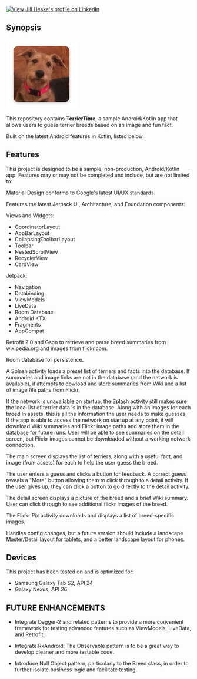 <a href="https://www.linkedin.com/pub/jill-heske/13/836/635">
                <img src="https://static.licdn.com/scds/common/u/img/webpromo/btn_viewmy_160x33.png" width="160" height="33" border="0" alt="View Jill Heske's profile on LinkedIn"></a>
                
               
## Synopsis

![TerrierTime icon](https://github.com/jheske/TerrierTime/blob/master/app/src/main/res/mipmap-xxxhdpi/ic_launcher.png?raw=true)

This repository contains **TerrierTime**, a sample Android/Kotlin app that allows users to guess terrier breeds based on an image and fun fact.

Built on the latest Android features in Kotlin, listed below.

## Features

This project is designed to be a sample, non-production, Android/Kotlin app. Features may or may not be completed and include, but are not limited to:

Material Design conforms to Google's latest UI/UX standards. 

Features the latest Jetpack UI, Architecture, and Foundation components:

Views and Widgets:

* CoordinatorLayout
* AppBarLayout
* CollapsingToolbarLayout
* Toolbar
* NestedScrollView
* RecyclerView
* CardView

Jetpack:

* Navigation
* Databinding
* ViewModels
* LiveData
* Room Database
* Android KTX
* Fragments
* AppCompat


Retrofit 2.0 and Gson to retrieve and parse breed summaries from wikipedia.org and images from flickr.com.

Room database for persistence.

A Splash activity loads a preset list of terriers and facts into the database.  If summaries and image links are not in the database (and the network is available), it attempts to dowload and store summaries from Wiki and a list of image file paths from Flickr.

If the network is unavailable on startup, the Splash activity still makes sure the local list of terrier data is in the database.  Along with an images for each breed in assets, this is all the information the user needs to make guesses.  If the app is able to access the network on startup at any point, it will download Wiki summaries and Flickr image paths and store them in the database for future runs.  User will be able to see summaries on the detail screen, but Flickr images cannot be downloaded without a working network connection. 

The main screen displays the list of terriers, along with a useful fact, and image (from assets) for each to help the user guess the breed.  

The user enters a guess and clicks a button for feedback.  A correct guess reveals a "More" button allowing them to click through to a detail activity.  If the user gives up, they can click a button to go directly to the detail activity.

The detail screen displays a picture of the breed and a brief Wiki summary.  User can click through to see additional flickr images of the breed. 

The Flickr Pix activity downloads and displays a list of breed-specific images.

Handles config changes, but a future version should include a landscape Master/Detail layout for tablets, and a better landscape layout for phones.


## Devices

This project has been tested on and is optimized for:

* Samsung Galaxy Tab S2, API 24
* Galaxy Nexus, API 26

## FUTURE ENHANCEMENTS

* Integrate Dagger-2 and related patterns to provide a more convenient framework for testing advanced features such as ViewModels, LiveData, and Retrofit.

* Integrate RxAndroid. The Observable pattern is to be a great way to develop cleaner and more testable code.

* Introduce Null Object pattern, particularly to the Breed class, in order to further isolate business logic and facilitate testing.   












